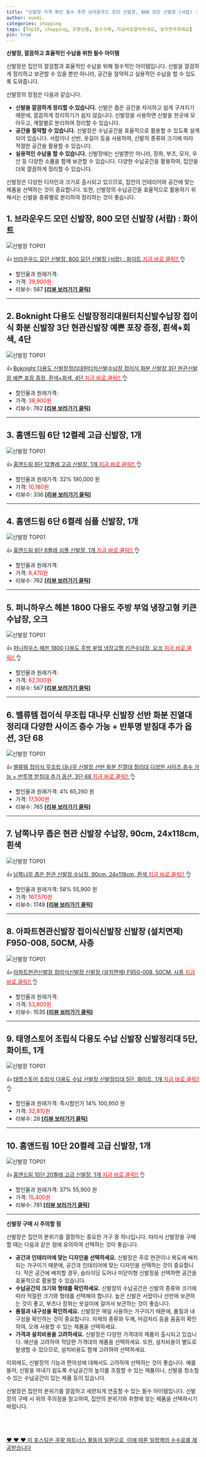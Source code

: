 ```yaml
---
title: "신발장 가격 확인 필수 추천 브라운우드 모던 신발장, 800 모던 신발장 (서랍) : 화이트 비교 장점 구매가이드"
author: eunmi.
categories: shopping
tags: [Top10, shopping, 유행상품, 필수구매, 지금바로클릭하세요, 놓치면후회해요]
pin: true
---
```

**신발장, 깔끔하고 효율적인 수납을 위한 필수 아이템**

신발장은 집안의 깔끔함과 효율적인 수납을 위해 필수적인 아이템입니다. 신발을 깔끔하게 정리하고 보관할 수 있을 뿐만 아니라, 공간을 절약하고 실용적인 수납을 할 수 있도록 도와줍니다.

신발장의 장점은 다음과 같습니다.

* **신발을 깔끔하게 정리할 수 있습니다.** 신발은 좁은 공간을 차지하고 쉽게 구겨지기 때문에, 깔끔하게 정리하기가 쉽지 않습니다. 신발장을 사용하면 신발을 한곳에 모아두고, 계절별로 분리하여 정리할 수 있습니다.
* **공간을 절약할 수 있습니다.** 신발장은 수납공간을 효율적으로 활용할 수 있도록 설계되어 있습니다. 서랍이나 선반, 옷걸이 등을 사용하여, 신발의 종류와 크기에 따라 적절한 공간을 활용할 수 있습니다.
* **실용적인 수납을 할 수 있습니다.** 신발장에는 신발뿐만 아니라, 장화, 부츠, 모자, 우산 등 다양한 소품을 함께 보관할 수 있습니다. 다양한 수납공간을 활용하여, 집안을 더욱 깔끔하게 정리할 수 있습니다.

신발장은 다양한 디자인과 크기로 출시되고 있으므로, 집안의 인테리어와 공간에 맞는 제품을 선택하는 것이 중요합니다. 또한, 신발장의 수납공간을 효율적으로 활용하기 위해서는 신발을 종류별로 분리하여 정리하는 것이 좋습니다.

   

## 1. 브라운우드 모던 신발장, 800 모던 신발장 (서랍) : 화이트

![신발장 TOP01](https://thumbnail8.coupangcdn.com/thumbnails/remote/230x230ex/image/vendor_inventory/e6cb/998fa63524e2d971bc38f6c7ad141e106a0858a9d7c24529ccd6f7032ca6.png)


👍 [브라운우드 모던 신발장, 800 모던 신발장 (서랍) : 화이트 <font color=red> 지금 바로 클릭!! </font> ](https://link.coupang.com/re/AFFSDP?lptag=AF3617701&subid=GithubCoopas&pageKey=5768717850&traceid=V0-153&itemId=9793989737&vendorItemId=77077566811) 👌 


- 할인율과 원래가격: 
- 가격: <span style='color:red'>39,900원</span>
- 리뷰수: 567  [**[리뷰 보러가기 클릭]**](https://link.coupang.com/re/AFFSDP?lptag=AF3617701&subid=GithubCoopas&pageKey=5768717850&traceid=V0-153&itemId=9793989737&vendorItemId=77077566811)

---


   

## 2. Boknight 다용도 신발장정리대원터치신발수납장 접이식 화분 신발장 3단 현관신발장 예쁜 포장 증정, 흰색+회색, 4단

![신발장 TOP01](https://thumbnail10.coupangcdn.com/thumbnails/remote/230x230ex/image/vendor_inventory/a44a/c8fce8413e8f7bb332378e399855e1c3286a9f50239b0feaab096719ece9.jpg)


👍 [Boknight 다용도 신발장정리대원터치신발수납장 접이식 화분 신발장 3단 현관신발장 예쁜 포장 증정, 흰색+회색, 4단 <font color=red> 지금 바로 클릭!! </font> ](https://link.coupang.com/re/AFFSDP?lptag=AF3617701&subid=GithubCoopas&pageKey=7581709040&traceid=V0-153&itemId=20015292200&vendorItemId=87709296279) 👌 


- 할인율과 원래가격: 
- 가격: <span style='color:red'>38,900원</span>
- 리뷰수: 762  [**[리뷰 보러가기 클릭]**](https://link.coupang.com/re/AFFSDP?lptag=AF3617701&subid=GithubCoopas&pageKey=7581709040&traceid=V0-153&itemId=20015292200&vendorItemId=87709296279)

---


   

## 3. 홈앤드림 6단 12켤레 고급 신발장, 1개

![신발장 TOP01](https://thumbnail6.coupangcdn.com/thumbnails/remote/230x230ex/image/retail/images/2020/10/27/19/4/08d4eb3e-4995-49e0-b070-c3434c5008f8.jpg)


👍 [홈앤드림 6단 12켤레 고급 신발장, 1개 <font color=red> 지금 바로 클릭!! </font> ](https://link.coupang.com/re/AFFSDP?lptag=AF3617701&subid=GithubCoopas&pageKey=2322546585&traceid=V0-153&itemId=4011596833&vendorItemId=71995809534) 👌 


- 할인율과 원래가격: 32%  190,000   원
- 가격: <span style='color:red'>10,180원</span>
- 리뷰수: 336  [**[리뷰 보러가기 클릭]**](https://link.coupang.com/re/AFFSDP?lptag=AF3617701&subid=GithubCoopas&pageKey=2322546585&traceid=V0-153&itemId=4011596833&vendorItemId=71995809534)

---


   

## 4. 홈앤드림 6단 6켤레 심플 신발장, 1개

![신발장 TOP01](https://thumbnail9.coupangcdn.com/thumbnails/remote/230x230ex/image/retail/images/2020/10/27/19/8/ba440669-858a-4e6a-8939-683f6d8df9a3.jpg)


👍 [홈앤드림 6단 6켤레 심플 신발장, 1개 <font color=red> 지금 바로 클릭!! </font> ](https://link.coupang.com/re/AFFSDP?lptag=AF3617701&subid=GithubCoopas&pageKey=2322546566&traceid=V0-153&itemId=4011596778&vendorItemId=71995809505) 👌 


- 할인율과 원래가격: 
- 가격: <span style='color:red'>8,470원</span>
- 리뷰수: 762  [**[리뷰 보러가기 클릭]**](https://link.coupang.com/re/AFFSDP?lptag=AF3617701&subid=GithubCoopas&pageKey=2322546566&traceid=V0-153&itemId=4011596778&vendorItemId=71995809505)

---


   

## 5. 퍼니하우스 헤븐 1800 다용도 주방 부엌 냉장고형 키큰수납장, 오크

![신발장 TOP01](https://thumbnail7.coupangcdn.com/thumbnails/remote/230x230ex/image/vendor_inventory/e476/bc6696fc34f7c3b395270de982f48303f87228bf32a517d314180f2da8c2.jpg)


👍 [퍼니하우스 헤븐 1800 다용도 주방 부엌 냉장고형 키큰수납장, 오크 <font color=red> 지금 바로 클릭!! </font> ](https://link.coupang.com/re/AFFSDP?lptag=AF3617701&subid=GithubCoopas&pageKey=99634426&traceid=V0-153&itemId=304746219&vendorItemId=3751467803) 👌 


- 할인율과 원래가격: 
- 가격: <span style='color:red'>62,000원</span>
- 리뷰수: 567  [**[리뷰 보러가기 클릭]**](https://link.coupang.com/re/AFFSDP?lptag=AF3617701&subid=GithubCoopas&pageKey=99634426&traceid=V0-153&itemId=304746219&vendorItemId=3751467803)

---


   

## 6. 밸류템 접이식 무조립 대나무 신발장 선반 화분 진열대 정리대 다양한 사이즈 층수 가능 + 반투명 받침대 추가 옵션, 3단 68

![신발장 TOP01](https://thumbnail6.coupangcdn.com/thumbnails/remote/230x230ex/image/vendor_inventory/50a0/ac4cee762d4232b908674059ff9ae28c96af442b4d7b15fbaeea2cd073b4.jpg)


👍 [밸류템 접이식 무조립 대나무 신발장 선반 화분 진열대 정리대 다양한 사이즈 층수 가능 + 반투명 받침대 추가 옵션, 3단 68 <font color=red> 지금 바로 클릭!! </font> ](https://link.coupang.com/re/AFFSDP?lptag=AF3617701&subid=GithubCoopas&pageKey=6784181567&traceid=V0-153&itemId=15965109572&vendorItemId=83171330265) 👌 


- 할인율과 원래가격: 4%  65,260   원
- 가격: <span style='color:red'>17,500원</span>
- 리뷰수: 765  [**[리뷰 보러가기 클릭]**](https://link.coupang.com/re/AFFSDP?lptag=AF3617701&subid=GithubCoopas&pageKey=6784181567&traceid=V0-153&itemId=15965109572&vendorItemId=83171330265)

---


   

## 7. 남쪽나무 좁은 현관 신발장 수납장, 90cm, 24x118cm, 흰색

![신발장 TOP01](https://thumbnail9.coupangcdn.com/thumbnails/remote/230x230ex/image/vendor_inventory/d0b1/b0e6be55f7f28d4e4fed6c7890b4af2dd6b6688e2bb615ad55cbe803ad1b.jpg)


👍 [남쪽나무 좁은 현관 신발장 수납장, 90cm, 24x118cm, 흰색 <font color=red> 지금 바로 클릭!! </font> ](https://link.coupang.com/re/AFFSDP?lptag=AF3617701&subid=GithubCoopas&pageKey=6778466251&traceid=V0-153&itemId=15933465623&vendorItemId=87648712680) 👌 


- 할인율과 원래가격: 58%  55,900   원
- 가격: <span style='color:red'>167,570원</span>
- 리뷰수: 1749  [**[리뷰 보러가기 클릭]**](https://link.coupang.com/re/AFFSDP?lptag=AF3617701&subid=GithubCoopas&pageKey=6778466251&traceid=V0-153&itemId=15933465623&vendorItemId=87648712680)

---


   

## 8. 아파트현관신발장 접이식신발장 신발장 (설치면제) F950-008, 50CM, 사층

![신발장 TOP01](https://thumbnail6.coupangcdn.com/thumbnails/remote/230x230ex/image/vendor_inventory/3d35/3cb6098db3fa5f0cfa23ab3698c7ffbde27d4d1905b36ec65169bac83343.jpg)


👍 [아파트현관신발장 접이식신발장 신발장 (설치면제) F950-008, 50CM, 사층 <font color=red> 지금 바로 클릭!! </font> ](https://link.coupang.com/re/AFFSDP?lptag=AF3617701&subid=GithubCoopas&pageKey=7566074060&traceid=V0-153&itemId=19943722892&vendorItemId=87613776285) 👌 


- 할인율과 원래가격: 
- 가격: <span style='color:red'>53,800원</span>
- 리뷰수: 1535  [**[리뷰 보러가기 클릭]**](https://link.coupang.com/re/AFFSDP?lptag=AF3617701&subid=GithubCoopas&pageKey=7566074060&traceid=V0-153&itemId=19943722892&vendorItemId=87613776285)

---


   

## 9. 태영스토어 조립식 다용도 수납 신발장 신발정리대 5단, 화이트, 1개

![신발장 TOP01](https://thumbnail7.coupangcdn.com/thumbnails/remote/230x230ex/image/vendor_inventory/8f96/e6960e9e6cd5ac864c1ab4b4e677a083439ed6eb253e984604d1418a8ec9.jpg)


👍 [태영스토어 조립식 다용도 수납 신발장 신발정리대 5단, 화이트, 1개 <font color=red> 지금 바로 클릭!! </font> ](https://link.coupang.com/re/AFFSDP?lptag=AF3617701&subid=GithubCoopas&pageKey=7424728134&traceid=V0-153&itemId=19270129254&vendorItemId=86399693398) 👌 


- 할인율과 원래가격: 즉시할인가 14%  100,950   원
- 가격: <span style='color:red'>32,810원</span>
- 리뷰수: 28  [**[리뷰 보러가기 클릭]**](https://link.coupang.com/re/AFFSDP?lptag=AF3617701&subid=GithubCoopas&pageKey=7424728134&traceid=V0-153&itemId=19270129254&vendorItemId=86399693398)

---


   

## 10. 홈앤드림 10단 20켤레 고급 신발장, 1개

![신발장 TOP01](https://thumbnail6.coupangcdn.com/thumbnails/remote/230x230ex/image/retail/images/2020/10/27/19/8/8533e1cf-df0a-432f-9c72-125d8ad119f9.jpg)


👍 [홈앤드림 10단 20켤레 고급 신발장, 1개 <font color=red> 지금 바로 클릭!! </font> ](https://link.coupang.com/re/AFFSDP?lptag=AF3617701&subid=GithubCoopas&pageKey=2322546528&traceid=V0-153&itemId=4011596733&vendorItemId=71995809405) 👌 


- 할인율과 원래가격: 37%  55,900   원
- 가격: <span style='color:red'>15,400원</span>
- 리뷰수: 781  [**[리뷰 보러가기 클릭]**](https://link.coupang.com/re/AFFSDP?lptag=AF3617701&subid=GithubCoopas&pageKey=2322546528&traceid=V0-153&itemId=4011596733&vendorItemId=71995809405)

---
**신발장 구매 시 주의할 점**

신발장은 집안의 분위기를 결정하는 중요한 가구 중 하나입니다. 따라서 신발장을 구매할 때는 다음과 같은 점에 유의하여 선택하는 것이 좋습니다.

* **공간과 인테리어에 맞는 디자인을 선택하세요.** 신발장은 주로 현관이나 복도에 배치되는 가구이기 때문에, 공간과 인테리어에 맞는 디자인을 선택하는 것이 중요합니다. 작은 공간에 배치할 경우, 슬라이딩 도어나 미닫이형 신발장을 선택하면 공간을 효율적으로 활용할 수 있습니다.
* **수납공간의 크기와 형태를 확인하세요.** 신발장의 수납공간은 신발의 종류와 크기에 따라 적절한 크기와 형태를 선택해야 합니다. 높은 신발은 서랍이나 선반에 보관하는 것이 좋고, 부츠나 장화는 옷걸이에 걸어서 보관하는 것이 좋습니다.
* **품질과 내구성을 확인하세요.** 신발장은 매일 사용하는 가구이기 때문에, 품질과 내구성을 확인하는 것이 중요합니다. 자재의 종류와 두께, 마감처리 등을 꼼꼼히 확인하여, 오래 사용할 수 있는 제품을 선택하세요.
* **가격과 설치비용을 고려하세요.** 신발장은 다양한 가격대의 제품이 출시되고 있습니다. 예산을 고려하여 적당한 가격대의 제품을 선택하세요. 또한, 설치비용이 별도로 발생할 수 있으므로, 설치비용도 함께 고려하여 선택하세요.

이외에도, 신발장의 기능과 편의성에 대해서도 고려하여 선택하는 것이 좋습니다. 예를 들어, 신발을 꺼내기 쉽도록 수납공간의 높이를 조절할 수 있는 제품이나, 신발을 청소할 수 있는 수납공간이 있는 제품 등이 있습니다.

신발장은 집안의 분위기를 깔끔하고 세련되게 연출할 수 있는 필수 아이템입니다. 신발장의 구매 시 위의 주의점을 참고하여, 집안의 분위기와 취향에 맞는 제품을 선택하시기 바랍니다.<br><br><br><br><br> [ ❤ ❤ ❤ 이 포스팅은 쿠팡 파트너스 활동의 일환으로, 이에 따른 일정액의 수수료를 제공받습니다](https://link.coupang.com/a/bcEFyh)